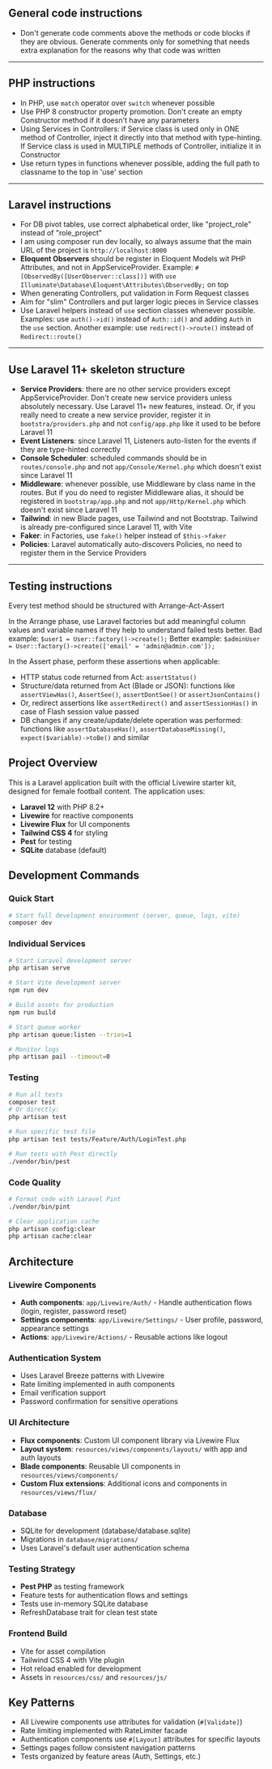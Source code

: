 ## General code instructions

- Don't generate code comments above the methods or code blocks if they are obvious. Generate comments only for something that needs extra explanation for the reasons why that code was written

---

## PHP instructions

- In PHP, use `match` operator over `switch`  whenever possible
- Use PHP 8 constructor property promotion. Don't create an empty Constructor method if it doesn't have any parameters
- Using Services in Controllers: if Service class is used only in ONE method of Controller, inject it directly into that method with type-hinting. If Service class is used in MULTIPLE methods of Controller, initialize it in Constructor
- Use return types in functions whenever possible, adding the full path to classname to the top in 'use' section

---

## Laravel instructions

- For DB pivot tables, use correct alphabetical order, like "project_role" instead of "role_project"
- I am using composer run dev locally, so always assume that the main URL of the project is `http://localhost:8000`
- **Eloquent Observers** should be register in Eloquent Models wit PHP Attributes, and not in AppServiceProvider. Example: `#[ObservedBy([UserObserver::class])]` with `use Illuminate\Database\Eloquent\Attributes\ObservedBy;` on top
- When generating Controllers, put validation in Form Request classes
- Aim for "slim" Controllers and put larger logic pieces in Service classes
- Use Laravel helpers instead of `use` section classes whenever possible. Examples: use `auth()->id()` instead of `Auth::id()` and adding `Auth` in the `use` section. Another example: use `redirect()->route()` instead of `Redirect::route()`

---

## Use Laravel 11+ skeleton structure

- **Service Providers**: there are no other service providers except AppServiceProvider. Don't create new service providers unless absolutely necessary. Use Laravel 11+ new features, instead. Or, if you really need to create a new service provider, register it in `bootstra/providers.php` and not `config/app.php` like it used to be before Laravel 11
- **Event Listeners**: since Laravel 11, Listeners auto-listen for the events if they are type-hinted correctly
- **Console Scheduler**: scheduled commands should be in `routes/console.php` and not `app/Console/Kernel.php` which doesn't exist since Laravel 11
- **Middleware**: whenever possible, use Middleware by class name in the routes. But if you do need to register Middleware alias, it should be registered in `bootstrap/app.php` and not `app/Http/Kernel.php` which doesn't exist since Laravel 11
- **Tailwind**: in new Blade pages, use Tailwind and not Bootstrap. Tailwind is already pre-configured since Laravel 11, with Vite
- **Faker**: in Factories, use `fake()` helper instead of `$this->faker`
- **Policies**: Laravel automatically auto-discovers Policies, no need to register them in the Service Providers

---

## Testing instructions

Every test method should be structured with Arrange-Act-Assert

In the Arrange phase, use Laravel factories but add meaningful column values and variable names if they help to understand failed tests better.
Bad example: `$user1 = User::factory()->create();`
Better example: `$adminUser = User::factory()->create(['email' = 'admin@admin.com']);`

In the Assert phase, perform these assertions when applicable:
- HTTP status code returned from Act: `assertStatus()`
- Structure/data returned from Act (Blade or JSON): functions like `assertViewHas()`, `AssertSee()`, `assertDontSee()` or `assertJsonContains()`
- Or, redirect assertions like `assertRedirect()` and `assertSessionHas()` in case of Flash session value passed
- DB changes if any create/update/delete operation was performed: functions like `assertDatabaseHas()`, `assertDatabaseMissing()`, `expect($variable)->toBe()` and similar

## Project Overview

This is a Laravel application built with the official Livewire starter kit, designed for female football content. The application uses:

- **Laravel 12** with PHP 8.2+
- **Livewire** for reactive components
- **Livewire Flux** for UI components
- **Tailwind CSS 4** for styling
- **Pest** for testing
- **SQLite** database (default)

## Development Commands

### Quick Start
```bash
# Start full development environment (server, queue, logs, vite)
composer dev
```

### Individual Services
```bash
# Start Laravel development server
php artisan serve

# Start Vite development server
npm run dev

# Build assets for production
npm run build

# Start queue worker
php artisan queue:listen --tries=1

# Monitor logs
php artisan pail --timeout=0
```

### Testing
```bash
# Run all tests
composer test
# Or directly:
php artisan test

# Run specific test file
php artisan test tests/Feature/Auth/LoginTest.php

# Run tests with Pest directly
./vendor/bin/pest
```

### Code Quality
```bash
# Format code with Laravel Pint
./vendor/bin/pint

# Clear application cache
php artisan config:clear
php artisan cache:clear
```

## Architecture

### Livewire Components
- **Auth components**: `app/Livewire/Auth/` - Handle authentication flows (login, register, password reset)
- **Settings components**: `app/Livewire/Settings/` - User profile, password, appearance settings
- **Actions**: `app/Livewire/Actions/` - Reusable actions like logout

### Authentication System
- Uses Laravel Breeze patterns with Livewire
- Rate limiting implemented in auth components
- Email verification support
- Password confirmation for sensitive operations

### UI Architecture
- **Flux components**: Custom UI component library via Livewire Flux
- **Layout system**: `resources/views/components/layouts/` with app and auth layouts
- **Blade components**: Reusable UI components in `resources/views/components/`
- **Custom Flux extensions**: Additional icons and components in `resources/views/flux/`

### Database
- SQLite for development (database/database.sqlite)
- Migrations in `database/migrations/`
- Uses Laravel's default user authentication schema

### Testing Strategy
- **Pest PHP** as testing framework
- Feature tests for authentication flows and settings
- Tests use in-memory SQLite database
- RefreshDatabase trait for clean test state

### Frontend Build
- Vite for asset compilation
- Tailwind CSS 4 with Vite plugin
- Hot reload enabled for development
- Assets in `resources/css/` and `resources/js/`

## Key Patterns

- All Livewire components use attributes for validation (`#[Validate]`)
- Rate limiting implemented with RateLimiter facade
- Authentication components use `#[Layout]` attributes for specific layouts
- Settings pages follow consistent navigation patterns
- Tests organized by feature areas (Auth, Settings, etc.)
